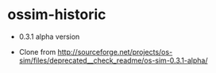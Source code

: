 ossim-historic
==============

* 0.3.1 alpha version

* Clone from http://sourceforge.net/projects/os-sim/files/deprecated__check_readme/os-sim-0.3.1-alpha/

